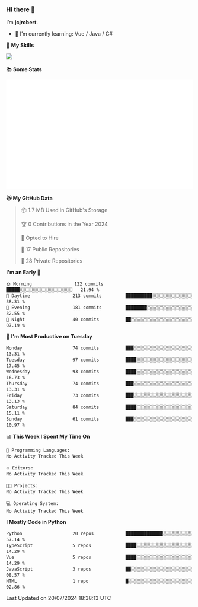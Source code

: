 ### Hi there 👋

I’m **jcjrobert**.

- 🌱 I’m currently learning: Vue / Java / C#

🌟 **My Skills**

![](https://img.shields.io/badge/-Python-3e74a2?style=flat-square&logo=Python&logoColor=fff)

📚 **Some Stats**

![](https://github.com/jcjrobert/github-stats/blob/master/generated/overview.svg)

<!--START_SECTION:waka-->
**🐱 My GitHub Data** 

> 📦 1.7 MB Used in GitHub's Storage 
 > 
> 🏆 0 Contributions in the Year 2024
 > 
> 💼 Opted to Hire
 > 
> 📜 17 Public Repositories 
 > 
> 🔑 28 Private Repositories 
 > 
**I'm an Early 🐤** 

```text
🌞 Morning                122 commits         █████░░░░░░░░░░░░░░░░░░░░   21.94 % 
🌆 Daytime                213 commits         ██████████░░░░░░░░░░░░░░░   38.31 % 
🌃 Evening                181 commits         ████████░░░░░░░░░░░░░░░░░   32.55 % 
🌙 Night                  40 commits          ██░░░░░░░░░░░░░░░░░░░░░░░   07.19 % 
```
📅 **I'm Most Productive on Tuesday** 

```text
Monday                   74 commits          ███░░░░░░░░░░░░░░░░░░░░░░   13.31 % 
Tuesday                  97 commits          ████░░░░░░░░░░░░░░░░░░░░░   17.45 % 
Wednesday                93 commits          ████░░░░░░░░░░░░░░░░░░░░░   16.73 % 
Thursday                 74 commits          ███░░░░░░░░░░░░░░░░░░░░░░   13.31 % 
Friday                   73 commits          ███░░░░░░░░░░░░░░░░░░░░░░   13.13 % 
Saturday                 84 commits          ████░░░░░░░░░░░░░░░░░░░░░   15.11 % 
Sunday                   61 commits          ███░░░░░░░░░░░░░░░░░░░░░░   10.97 % 
```


📊 **This Week I Spent My Time On** 

```text
💬 Programming Languages: 
No Activity Tracked This Week

🔥 Editors: 
No Activity Tracked This Week

🐱‍💻 Projects: 
No Activity Tracked This Week

💻 Operating System: 
No Activity Tracked This Week
```

**I Mostly Code in Python** 

```text
Python                   20 repos            ██████████████░░░░░░░░░░░   57.14 % 
TypeScript               5 repos             ████░░░░░░░░░░░░░░░░░░░░░   14.29 % 
Vue                      5 repos             ████░░░░░░░░░░░░░░░░░░░░░   14.29 % 
JavaScript               3 repos             ██░░░░░░░░░░░░░░░░░░░░░░░   08.57 % 
HTML                     1 repo              █░░░░░░░░░░░░░░░░░░░░░░░░   02.86 % 
```




 Last Updated on 20/07/2024 18:38:13 UTC
<!--END_SECTION:waka-->

